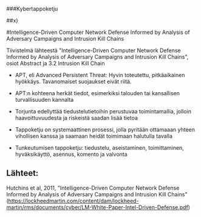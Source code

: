 ###Kybertappoketju

##x)

#Intelligence-Driven Computer Network Defense Informed by Analysis of Adversary Campaigns and Intrusion Kill Chains

Tiivistelmä lähteestä "Intelligence-Driven Computer Network Defense Informed by Analysis of Adversary Campaigns and Intrusion Kill Chains", osiot Abstract ja 3.2 Intrusion Kill Chain

- APT, eli Advanced Persistent Threat: Hyvin toteutettu, pitkäaikainen hyökkäys. Tavanomaiset suojaukset eivät riitä.

- APT:n kohteena herkät tiedot, esimerkiksi talouden tai kansallisen turvallisuuden kannalta

- Torjunta edellyttää tiedustelutietoihin perustuvaa toimintamallia, jolloin haavoittuvuudesta ja riskeistä saadan lisää tietoa

- Tappoketju on systemaattinen prosessi, jolla pyritään ottamaaan yhteen vihollisen kanssa ja saamaan heidät toimimaan halutulla tavalla

- Tunkeutumisen tappoketju: tiedustelu, aseistaminen, toimittaminen, hyväksikäyttö, asennus, komento ja valvonta 




## Lähteet:

Hutchins et al, 2011, "Intelligence-Driven Computer Network Defense Informed by Analysis of Adversary Campaigns and Intrusion Kill Chains"
 (https://lockheedmartin.com/content/dam/lockheed-martin/rms/documents/cyber/LM-White-Paper-Intel-Driven-Defense.pdf)
